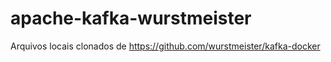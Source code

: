 # apache-kafka-wurstmeister
Arquivos locais clonados de https://github.com/wurstmeister/kafka-docker
